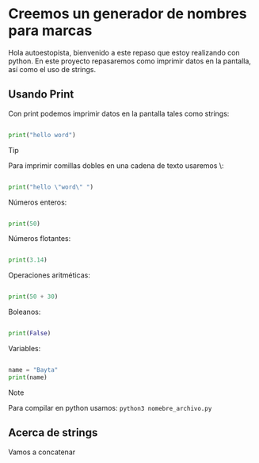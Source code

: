 # Creemos un generador de nombres para marcas
Hola autoestopista, bienvenido a este repaso que estoy realizando con python.
En este proyecto repasaremos como imprimir datos en la pantalla, así como el uso de strings.

## Usando Print
Con print podemos imprimir datos en la pantalla tales como strings:

```python

print("hello word")

```
> [!TIP]
>
> Para imprimir comillas dobles en una cadena de texto usaremos \\:
```python

print("hello \"word\" ")

```

Números enteros:
```python

print(50)

```
Números flotantes:
```python

print(3.14)

```

Operaciones aritméticas:
```python

print(50 + 30)

```

Boleanos:
```python

print(False)

```

Variables:
```python

name = "Bayta"
print(name)

```
> [!NOTE]
>
> Para compilar en python usamos: ``` python3 nomebre_archivo.py ```

## Acerca de strings
Vamos a concatenar
